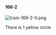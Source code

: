 #### 166-2
![train-166-2-0.png](https://github.com/lil-lab/nlvr/raw/master/nlvr/train/images/67/train-166-2-0.png "train-166-2-0.png")

There is 1 yellow circle